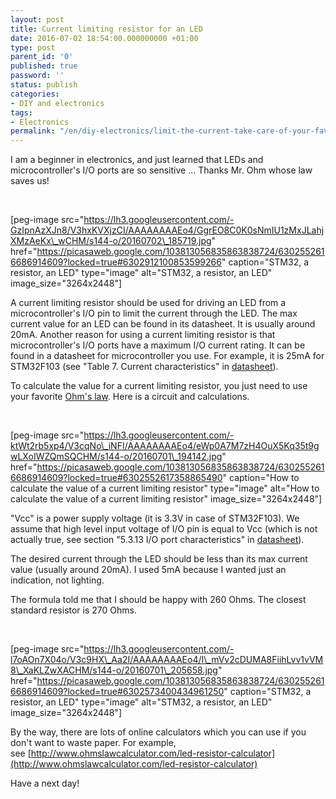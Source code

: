 ```yaml
---
layout: post
title: Current limiting resistor for an LED
date: 2016-07-02 18:54:00.000000000 +01:00
type: post
parent_id: '0'
published: true
password: ''
status: publish
categories:
- DIY and electronics
tags:
- Electronics
permalink: "/en/diy-electronics/limit-the-current-take-care-of-your-favorite-led.html"
---
```

I am a beginner in electronics, and just learned that LEDs and microcontroller's I/O ports are so sensitive ... Thanks Mr. Ohm whose law saves us!

&nbsp;

[peg-image src="https://lh3.googleusercontent.com/-GzIpnAzXJn8/V3hxKVXjzCI/AAAAAAAAEo4/GgrEO8C0K0sNmIU1zMxJLahjXMzAeKx\_wCHM/s144-o/20160702\_185719.jpg" href="https://picasaweb.google.com/103813056835863838724/6302552616686914609?locked=true#6302912100853599266" caption="STM32, a resistor, an LED" type="image" alt="STM32, a resistor, an LED" image\_size="3264x2448"]



A current limiting resistor should be used for driving an LED from a microcontroller's I/O pin to limit the current through the LED. The max current value for an LED can be found in its datasheet. It is usually around 20mA. Another reason for using a current limiting resistor is that microcontroller's I/O ports have a maximum I/O current rating. It can be found in a datasheet for microcontroller you use. For example, it is 25mA for STM32F103&nbsp;(see "Table 7. Current characteristics" in&nbsp;[datasheet](http://www.st.com/content/ccc/resource/technical/document/datasheet/33/d4/6f/1d/df/0b/4c/6d/CD00161566.pdf/files/CD00161566.pdf/jcr:content/translations/en.CD00161566.pdf)).&nbsp;

To calculate the value for a current limiting resistor, you just need to use your favorite&nbsp;[Ohm's law](https://en.wikipedia.org/wiki/Ohm%27s_law). Here is a circuit and calculations.

&nbsp;

[peg-image src="https://lh3.googleusercontent.com/-ktWt2rb5xp4/V3cqNo\_iNFI/AAAAAAAAEo4/eWp0A7M7zH4OuX5Kq35t9gwLXoIWZQmSQCHM/s144-o/20160701\_194142.jpg" href="https://picasaweb.google.com/103813056835863838724/6302552616686914609?locked=true#6302552617358865490" caption="How to calculate the value of a current limiting resistor" type="image" alt="How to calculate the value of a current limiting resistor" image\_size="3264x2448"]

"Vcc" is a power supply voltage (it is 3.3V in case of STM32F103). We assume that high level input voltage of I/O pin is equal to Vcc (which is not actually true, see section "5.3.13 I/O port characteristics" in [datasheet](http://www.st.com/content/ccc/resource/technical/document/datasheet/33/d4/6f/1d/df/0b/4c/6d/CD00161566.pdf/files/CD00161566.pdf/jcr:content/translations/en.CD00161566.pdf)).

The desired current through the LED should be less than its max current value (usually around 20mA). I used 5mA because I wanted just an indication, not lighting.

The formula told me that I should be happy with 260 Ohms. The closest standard resistor is 270 Ohms.

&nbsp;

[peg-image src="https://lh3.googleusercontent.com/-l7oAOn7X04o/V3c9HX\_Aa2I/AAAAAAAAEo4/I\_mVv2cDUMA8FiihLvv1vVM8\_XaKLZwXACHM/s144-o/20160701\_205658.jpg" href="https://picasaweb.google.com/103813056835863838724/6302552616686914609?locked=true#6302573400434961250" caption="STM32, a resistor, an LED" type="image" alt="STM32, a resistor, an LED" image\_size="3264x2448"]

By the way, there are lots of online calculators which you can use if you don't want to waste paper. For example, see&nbsp;[http://www.ohmslawcalculator.com/led-resistor-calculator](http://www.ohmslawcalculator.com/led-resistor-calculator)

Have a next day!
